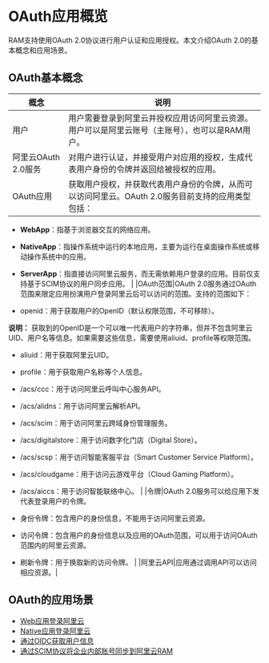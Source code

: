 # OAuth应用概览

RAM支持使用OAuth 2.0协议进行用户认证和应用授权。本文介绍OAuth 2.0的基本概念和应用场景。

## OAuth基本概念

|概念|说明|
|--|--|
|用户|用户需要登录到阿里云并授权应用访问阿里云资源。用户可以是阿里云账号（主账号），也可以是RAM用户。|
|阿里云OAuth 2.0服务|对用户进行认证，并接受用户对应用的授权，生成代表用户身份的令牌并返回给被授权的应用。|
|OAuth应用|获取用户授权，并获取代表用户身份的令牌，从而可以访问阿里云。OAuth 2.0服务目前支持的应用类型包括：

-   **WebApp**：指基于浏览器交互的网络应用。
-   **NativeApp**：指操作系统中运行的本地应用，主要为运行在桌面操作系统或移动操作系统中的应用。
-   **ServerApp**：指直接访问阿里云服务，而无需依赖用户登录的应用。目前仅支持基于SCIM协议的用户同步应用。 |
|OAuth范围|OAuth 2.0服务通过OAuth范围来限定应用扮演用户登录阿里云后可以访问的范围。支持的范围如下：

-   openid：用于获取用户的OpenID（默认权限范围，不可移除）。

**说明：** 获取到的OpenID是一个可以唯一代表用户的字符串，但并不包含阿里云UID、用户名等信息。如果需要这些信息，需要使用aliuid、profile等权限范围。

-   aliuid：用于获取阿里云UID。
-   profile：用于获取用户名称等个人信息。
-   /acs/ccc：用于访问阿里云呼叫中心服务API。
-   /acs/alidns：用于访问阿里云解析API。
-   /acs/scim：用于访问阿里云跨域身份管理服务。
-   /acs/digitalstore：用于访问数字化门店（Digital Store）。
-   /acs/scsp：用于访问智能客服平台（Smart Customer Service Platform）。
-   /acs/cloudgame：用于访问云游戏平台（Cloud Gaming Platform）。
-   /acs/aiccs：用于访问智能联络中心。 |
|令牌|OAuth 2.0服务可以给应用下发代表登录用户的令牌。

-   身份令牌：包含用户的身份信息，不能用于访问阿里云资源。
-   访问令牌：包含用户的身份信息以及应用的OAuth范围，可以用于访问OAuth范围内的阿里云资源。
-   刷新令牌：用于换取新的访问令牌。 |
|阿里云API|应用通过调用API可以访问相应资源。|

## OAuth的应用场景

-   [Web应用登录阿里云](/cn.zh-CN/开放授权管理（OAuth）/OAuth应用典型场景/Web应用登录阿里云.md)
-   [Native应用登录阿里云](/cn.zh-CN/开放授权管理（OAuth）/OAuth应用典型场景/Native应用登录阿里云.md)
-   [通过OIDC获取用户信息](/cn.zh-CN/开放授权管理（OAuth）/OAuth应用典型场景/通过OIDC获取用户信息.md)
-   [通过SCIM协议将企业内部账号同步到阿里云RAM](/cn.zh-CN/开放授权管理（OAuth）/OAuth应用典型场景/通过SCIM协议将企业内部账号同步到阿里云RAM.md)

